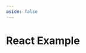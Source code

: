 ```yaml
---
aside: false
---
```


# React Example

<script setup>
import Demo from '../components/Demo.vue'
</script>

<Demo url="https://stackblitz.com/github/willnguyen1312/zoom-image/tree/main/examples/react-ts?embed=1&theme=dark" />
